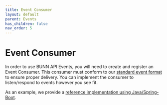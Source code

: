 ```yaml
---
title: Event Consumer
layout: default
parent: Events
has_children: false
nav_order: 5
---
```


# Event Consumer

In order to use BUNN API Events, you will need to create and register an Event Consumer. This consumer must conform to our [standard event format](event-format) to ensure proper delivery. You can implement the consumer to listen/respond to events however you see fit.

As an example, we provide a [reference implementation using Java/Spring-Boot](https://github.com/BUNN-Digital/Event-Consumer-Reference-Implementation-Java).

